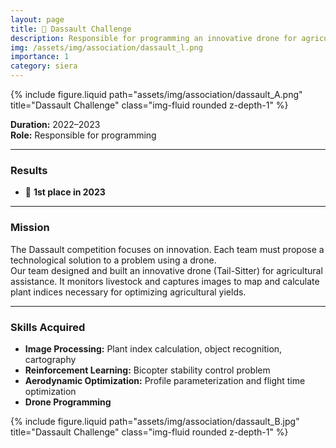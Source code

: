 ```yaml
---
layout: page
title: 🥇 Dassault Challenge
description: Responsible for programming an innovative drone for agricultural assistance
img: /assets/img/association/dassault_l.png
importance: 1
category: siera
---
```


<div class="row">
    <div class="col-sm mt-3 mt-md-0">
        {% include figure.liquid path="assets/img/association/dassault_A.png" title="Dassault Challenge" class="img-fluid rounded z-depth-1" %}
    </div>
</div>

**Duration:** 2022–2023  
**Role:** Responsible for programming  

---

### Results

- 🥇 **1st place in 2023**  

---

### Mission

The Dassault competition focuses on innovation. Each team must propose a technological solution to a problem using a drone.  
Our team designed and built an innovative drone (Tail-Sitter) for agricultural assistance. It monitors livestock and captures images to map and calculate plant indices necessary for optimizing agricultural yields.

---

### Skills Acquired

- **Image Processing:** Plant index calculation, object recognition, cartography  
- **Reinforcement Learning:** Bicopter stability control problem  
- **Aerodynamic Optimization:** Profile parameterization and flight time optimization  
- **Drone Programming**


<div class="row">
    <div class="col-sm mt-3 mt-md-0">
        {% include figure.liquid path="assets/img/association/dassault_B.jpg" title="Dassault Challenge" class="img-fluid rounded z-depth-1" %}
    </div>
</div>